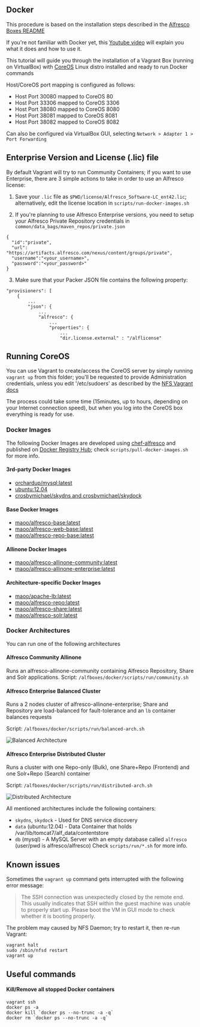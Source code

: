 Docker
---
This procedure is based on the installation steps described in the [Alfresco Boxes README](https://github.com/maoo/alfresco-boxes)

If you're not familiar with Docker yet, this [Youtube video](https://www.youtube.com/watch?v=VeiUjkiqo9E) will explain you what it does and how to use it.

This tutorial will guide you through the installation of a Vagrant Box (running on VirtualBox) with [CoreOS](https://coreos.com) Linux distro installed and ready to run Docker commands

Host/CoreOS port mapping is configured as follows:
* Host Port 30080 mapped to CoreOS 80
* Host Port 33306 mapped to CoreOS 3306
* Host Port 38080 mapped to CoreOS 8080
* Host Port 38081 mapped to CoreOS 8081
* Host Port 38082 mapped to CoreOS 8082

Can also be configured via VirtualBox GUI, selecting `Network > Adapter 1 > Port Forwarding`

## Enterprise Version and License (.lic) file

By default Vagrant will try to run Community Containers; if you want to use Enterprise, there are 3 simple actions to take in order to use an Alfresco license:

1. Save your `.lic` file as `$PWD/license/Alfresco_Software-LC_ent42.lic`; alternatively, edit the license location in `scripts/run-docker-images.sh`

2. If you're planning to use Alfresco Enterprise versions, you need to setup your Alfresco Private Repository credentials in ```common/data_bags/maven_repos/private.json```
```
{
  "id":"private",
  "url": "https://artifacts.alfresco.com/nexus/content/groups/private",
  "username":"<your_username>",
  "password":"<your_password>"
}
```

3. Make sure that your Packer JSON file contains the following property:
```
"provisioners": [
    {
        ...
        "json": {
            ...
            "alfresco": {
                ...
                "properties": {
                    ...
                    "dir.license.external" : "/alflicense"
```

## Running CoreOS

You can use Vagrant to create/access the CoreOS server by simply running `vagrant up` from this folder; you'll be requested to provide Administration credentials, unless you edit '/etc/sudoers' as described by the [NFS Vagrant docs](https://docs.vagrantup.com/v2/synced-folders/nfs.html)

The process could take some time (15minutes, up to hours, depending on your Internet connection speed), but when you log into the CoreOS box everything is ready for use.

### Docker Images

The following Docker Images are developed using [chef-alfresco](https://github.com/maoo/chef-alfresco) and published on [Docker Registry Hub](https://hub.docker.com/u/maoo); check `scripts/pull-docker-images.sh` for more info.

#### 3rd-party Docker Images

- [orchardup/mysql:latest](https://registry.hub.docker.com/u/orchardup/mysql)
- [ubuntu:12.04](https://registry.hub.docker.com/_/ubuntu)
- [crosbymichael/skydns and crosbymichael/skydock](https://github.com/crosbymichael/skydock)

#### Base Docker Images

- [maoo/alfresco-base:latest](https://github.com/maoo/alfresco-boxes/tree/master/docker/images/base/alfresco-base)
- [maoo/alfresco-web-base:latest](https://github.com/maoo/alfresco-boxes/tree/master/docker/images/base/alfresco-web-base)
- [maoo/alfresco-repo-base:latest](https://github.com/maoo/alfresco-boxes/tree/master/docker/images/base/alfresco-repo-base)

#### Allinone Docker Images

- [maoo/alfresco-allinone-community:latest](https://github.com/maoo/alfresco-boxes/tree/master/docker/images/allinone/alfresco-allinone-community)
- [maoo/alfresco-allinone-enterprise:latest](https://github.com/maoo/alfresco-boxes/tree/master/docker/images/allinone/alfresco-allinone-enterprise)

#### Architecture-specific Docker Images

- [maoo/apache-lb:latest](https://github.com/maoo/alfresco-boxes/tree/master/docker/images/arch/apache-lb)
- [maoo/alfresco-repo:latest](https://github.com/maoo/alfresco-boxes/tree/master/docker/images/arch/alfresco-repo)
- [maoo/alfresco-share:latest](https://github.com/maoo/alfresco-boxes/tree/master/docker/images/arch/alfresco-share)
- [maoo/alfresco-solr:latest](https://github.com/maoo/alfresco-boxes/tree/master/docker/images/arch/alfresco-solr)

### Docker Architectures

You can run one of the following architectures

#### Alfresco Community Allinone

Runs an alfresco-allinone-community containing Alfresco Repository, Share and Solr applications.
Script: `/alfboxes/docker/scripts/run/community.sh`

#### Alfresco Enterprise Balanced Cluster

Runs a 2 nodes cluster of alfresco-allinone-enterprise; Share and Repository are load-balanced for fault-tolerance and an `lb` container balances requests

Script: `/alfboxes/docker/scripts/run/balanced-arch.sh`

![Balanced Architecture](https://raw.githubusercontent.com/maoo/alfresco-boxes/master/docker/scripts/run/balanced-arch.png)

#### Alfresco Enterprise Distributed Cluster

Runs a cluster with one Repo-only (Bulk), one Share+Repo (Frontend) and one Solr+Repo (Search) container

Script: `/alfboxes/docker/scripts/run/distributed-arch.sh`

![Distributed Architecture](https://raw.githubusercontent.com/maoo/alfresco-boxes/master/docker/scripts/run/distributed-arch.png)

All mentioned architectures include the following containers:
- `skydns`, `skydock` - Used for DNS service discovery
- `data` (ubuntu:12.04) - Data Container that holds /var/lib/tomcat7/alf_data/contentstore
- `db` (mysql) - A MySQL Server with an empty database called `alfresco` (user/pwd is alfresco/alfresco)
Check `scripts/run/*.sh` for more info.

## Known issues

Sometimes the `vagrant up` command gets interrupted with the following error message:

> The SSH connection was unexpectedly closed by the remote end. This usually indicates that SSH within the guest machine was unable to properly start up. Please boot the VM in GUI mode to check whether it is booting properly.

The problem may caused by NFS Daemon; try to restart it, then re-run Vagrant:
```
vagrant halt
sudo /sbin/nfsd restart
vagrant up
```

## Useful commands

#### Kill/Remove all stopped Docker containers
```
vagrant ssh
docker ps -a
docker kill `docker ps --no-trunc -a -q`
docker rm `docker ps --no-trunc -a -q`
```
